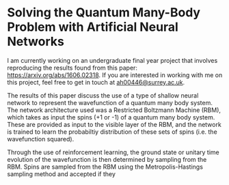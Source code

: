 # Solving the Quantum Many-Body Problem with Artificial Neural Networks

I am currently working on an undergraduate final year project that involves reproducing the results found from this paper: https://arxiv.org/abs/1606.02318. If you are interested in working with me on this project, feel free to get in touch at ah00446@surrey.ac.uk.

The results of this paper discuss the use of a type of shallow neural network to represent the wavefunction of a quantum many body system. The network architecture used was a Restricted Boltzmann Machine (RBM), which takes as input the spins (+1 or -1) of a quantum many body system. These are provided as input to the visible layer of the RBM, and the network is trained to learn the probabiltiy distribution of these sets of spins (i.e. the wavefunction squared).

Through the use of reinforcement learning, the ground state or unitary time evolution of the wavefunction is then determined by sampling from the RBM. Spins are sampled from the RBM using the Metropolis-Hastings sampling method and accepted if they 
